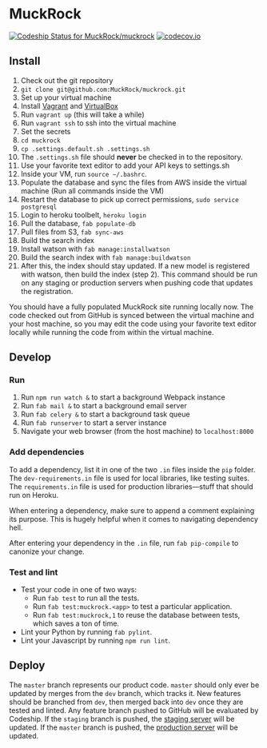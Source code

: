 # MuckRock

[![Codeship Status for MuckRock/muckrock][codeship-img]][codeship]
[![codecov.io][codecov-img]][codecov]

## Install

1. Check out the git repository
 1. `git clone git@github.com:MuckRock/muckrock.git`
2. Set up your virtual machine
 1. Install [Vagrant][vagrant] and [VirtualBox][virtualbox]
 2. Run `vagrant up` (this will take a while)
 3. Run `vagrant ssh` to ssh into the virtual machine
3. Set the secrets
 1. `cd muckrock`
 2. `cp .settings.default.sh .settings.sh`
 3. The `.settings.sh` file should **never** be checked in to the repository.
 4. Use your favorite text editor to add your API keys to settings.sh
 5. Inside your VM, run `source ~/.bashrc`.
4. Populate the database and sync the files from AWS inside the virtual machine (Run all commands inside the VM)
 1. Restart the database to pick up correct permissions, `sudo service postgresql`
 2. Login to heroku toolbelt, `heroku login`
 3. Pull the database, `fab populate-db`
 4. Pull files from S3, `fab sync-aws`
5. Build the search index
 1. Install watson with `fab manage:installwatson`
 2. Build the search index with `fab manage:buildwatson`
 3. After this, the index should stay updated. If a new model is registered with watson, then build the index (step 2). This command should be run on any staging or production servers when pushing code that updates the registration.

You should have a fully populated MuckRock site running locally now.
The code checked out from GitHub is synced between the virtual machine and your host machine, so you may edit the code using your favorite text editor locally while running the code from within the virtual machine.

## Develop

### Run

1. Run `npm run watch &` to start a background Webpack instance
1. Run `fab mail &` to start a background email server
2. Run `fab celery &` to start a background task queue
3. Run `fab runserver` to start a server instance
4. Navigate your web browser (from the host machine) to `localhost:8000`

### Add dependencies

To add a dependency, list it in one of the two `.in` files inside the `pip` folder.
The `dev-requirements.in` file is used for local libraries, like testing suites.
The `requirements.in` file is used for production libraries—stuff that should run on Heroku.

When entering a dependency, make sure to append a comment explaining its purpose.
This is hugely helpful when it comes to navigating dependency hell.

After entering your dependency in the `.in` file, run `fab pip-compile` to canonize your change.

### Test and lint

* Test your code in one of two ways:
    * Run `fab test` to run all the tests.
    * Run `fab test:muckrock.<app>` to test a particular application.
    * Run `fab test:muckrock,1` to reuse the database between tests, which saves a ton of time.
* Lint your Python by running `fab pylint`.
* Lint your Javascript by running `npm run lint`.

## Deploy

The `master` branch represents our product code. `master` should only ever be updated by merges from the `dev` branch, which tracks it. New features should be branched from `dev`, then merged back into `dev` once they are tested and linted. Any feature branch pushed to GitHub will be evaluated by Codeship. If the `staging` branch is pushed, the [staging server][staging] will be updated. If the `master` branch is pushed, the [production server][production] will be updated.

[codeship]: https://codeship.com/projects/52228
[codeship-img]: https://codeship.com/projects/c14392c0-630c-0132-1e4c-4ad47cf4b99f/status?branch=master
[staging]: http://muckrock-staging.herokuapp.com
[production]: https://www.muckrock.com
[vagrant]: https://www.vagrantup.com/downloads.html
[virtualbox]: https://www.virtualbox.org
[codecov-img]:https://codecov.io/github/MuckRock/muckrock/coverage.svg?token=SBg37XM3j1&branch=master
[codecov]: https://codecov.io/github/MuckRock/muckrock?branch=master
